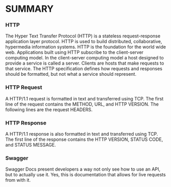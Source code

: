 # SUMMARY #

### HTTP
The Hyper Text Transfer Protocol (HTTP) is a stateless request-response application layer protocol. HTTP is used to build distributed, collaborative, hypermedia information systems. HTTP is the foundation for the world wide web. Applications built using HTTP subscribe to the client-server computing model. In the client-server computing model a host designed to provide a service is called a server. Clients are hosts that make requests to that service. 
The HTTP specification defines how requests and responses should be formatted, but not what a service should represent.

### HTTP Request
A HTTP/1.1 request is formatted in text and transferred using TCP. The first line of the request contains the METHOD, URL, and HTTP VERSION. The following lines are the request HEADERS.

### HTTP Response
A HTTP/1.1 response is also formatted in text and transferred using TCP. The first line of the response contains the HTTP VERSION, STATUS CODE, and STATUS MESSAGE. 

### Swagger
Swagger Docs present developers a way not only see how to use an API, but to actually use it. Yes, this is documentation that allows for live requests from with it.
